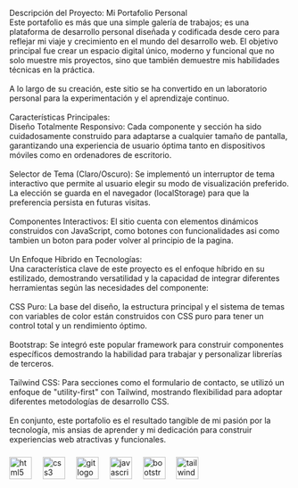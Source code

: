 <p align="left">Descripción del Proyecto: Mi Portafolio Personal<br>Este portafolio es más que una simple galería de trabajos; es una plataforma de desarrollo personal diseñada y codificada desde cero para reflejar mi viaje y crecimiento en el mundo del desarrollo web. El objetivo principal fue crear un espacio digital único, moderno y funcional que no solo muestre mis proyectos, sino que también demuestre mis habilidades técnicas en la práctica.<br><br>A lo largo de su creación, este sitio se ha convertido en un laboratorio personal para la experimentación y el aprendizaje continuo.<br><br>Características Principales:<br>Diseño Totalmente Responsivo: Cada componente y sección ha sido cuidadosamente construido para adaptarse a cualquier tamaño de pantalla, garantizando una experiencia de usuario óptima tanto en dispositivos móviles como en ordenadores de escritorio.<br><br>Selector de Tema (Claro/Oscuro): Se implementó un interruptor de tema interactivo que permite al usuario elegir su modo de visualización preferido. La elección se guarda en el navegador (localStorage) para que la preferencia persista en futuras visitas.<br><br>Componentes Interactivos: El sitio cuenta con elementos dinámicos construidos con JavaScript, como botones con funcionalidades asi como tambien un boton para poder volver al principio de la pagina.<br><br>Un Enfoque Híbrido en Tecnologías:<br>Una característica clave de este proyecto es el enfoque híbrido en su estilizado, demostrando versatilidad y la capacidad de integrar diferentes herramientas según las necesidades del componente:<br><br>CSS Puro: La base del diseño, la estructura principal y el sistema de temas con variables de color están construidos con CSS puro para tener un control total y un rendimiento óptimo.<br><br>Bootstrap: Se integró este popular framework para construir componentes específicos demostrando la habilidad para trabajar y personalizar librerías de terceros.<br><br>Tailwind CSS: Para secciones como el formulario de contacto, se utilizó un enfoque de "utility-first" con Tailwind, mostrando flexibilidad para adoptar diferentes metodologías de desarrollo CSS.<br><br>En conjunto, este portafolio es el resultado tangible de mi pasión por la tecnología, mis ansias de aprender y mi dedicación para construir experiencias web atractivas y funcionales.</p>

###

<div align="left">
  <img src="https://cdn.jsdelivr.net/gh/devicons/devicon/icons/html5/html5-original.svg" height="40" alt="html5 logo"  />
  <img width="12" />
  <img src="https://cdn.jsdelivr.net/gh/devicons/devicon/icons/css3/css3-original.svg" height="40" alt="css3 logo"  />
  <img width="12" />
  <img src="https://cdn.jsdelivr.net/gh/devicons/devicon/icons/git/git-original.svg" height="40" alt="git logo"  />
  <img width="12" />
  <img src="https://cdn.jsdelivr.net/gh/devicons/devicon/icons/javascript/javascript-original.svg" height="40" alt="javascript logo"  />
  <img width="12" />
  <img src="https://skillicons.dev/icons?i=bootstrap" height="40" alt="bootstrap logo"  />
  <img width="12" />
  <img src="https://skillicons.dev/icons?i=tailwind" height="40" alt="tailwindcss logo"  />
</div>

###
